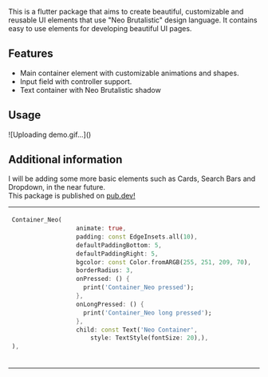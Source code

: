 

This is a flutter package that aims to create beautiful, customizable and reusable UI elements that use "Neo Brutalistic" design language. It contains easy to use elements for developing beautiful UI pages.

## Features

- Main container element with customizable animations and shapes.
- Input field with controller support.
- Text container with Neo Brutalistic shadow

## Usage

<table>

<tr>

<td>

```dart
Container_Neo(
                  animate: true,
                  padding: const EdgeInsets.all(10),
                  defaultPaddingBottom: 5,
                  defaultPaddingRight: 5,
                  bgcolor: const Color.fromARGB(255, 251, 209, 70),
                  borderRadius: 3,
                  onPressed: () {
                    print('Container_Neo pressed');
                  },
                  onLongPressed: () {
                    print('Container_Neo long pressed');
                  },
                  child: const Text('Neo Container',
                      style: TextStyle(fontSize: 20),),
),



```
</td>

<td>
<img src="![demo](https://github.com/M3R3K/neobrutalist_ui_elements/blob/main/demo.gif)" alt="">


</td>
</tr>
![Uploading demo.gif…]()


## Additional information

I will be adding some more basic elements such as Cards, Search Bars and Dropdown, in the near future. <br>
This package is published on  <a href="https://pub.dev/packages/neobrutalist_ui_elements">pub.dev!</a> 

